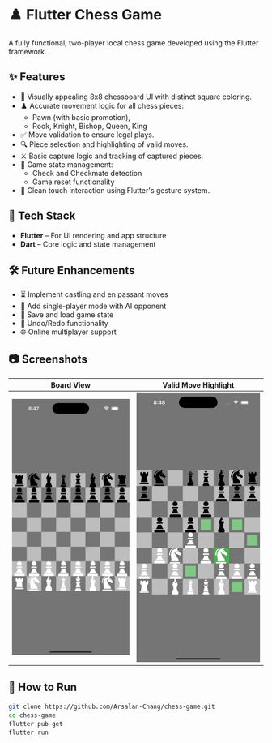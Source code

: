 # ♟️ Flutter Chess Game

A fully functional, two-player local chess game developed using the Flutter framework.

## ✨ Features

- 🎨 Visually appealing 8x8 chessboard UI with distinct square coloring.
- ♟️ Accurate movement logic for all chess pieces:
  - Pawn (with basic promotion),
  - Rook, Knight, Bishop, Queen, King
- ✅ Move validation to ensure legal plays.
- 🔍 Piece selection and highlighting of valid moves.
- ⚔️ Basic capture logic and tracking of captured pieces.
- 🧠 Game state management:
  - Check and Checkmate detection
  - Game reset functionality
- 📱 Clean touch interaction using Flutter's gesture system.

## 🚀 Tech Stack

- **Flutter** – For UI rendering and app structure
- **Dart** – Core logic and state management

## 🛠️ Future Enhancements

- ⏳ Implement castling and en passant moves
- 🤖 Add single-player mode with AI opponent
- 💾 Save and load game state
- 🔄 Undo/Redo functionality
- 🌐 Online multiplayer support

## 📷 Screenshots

| Board View | Valid Move Highlight |
|------------|----------------------|
| ![board](img1.png) | ![highlight](img2.png) |


## 🧪 How to Run

```bash
git clone https://github.com/Arsalan-Chang/chess-game.git
cd chess-game
flutter pub get
flutter run

